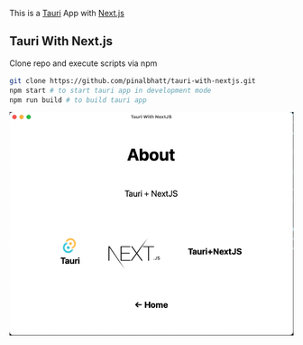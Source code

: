 This is a [Tauri](https://tauri.studio) App with [Next.js](https://nextjs.org/) 

## Tauri With Next.js

Clone repo and execute scripts via npm

```bash
git clone https://github.com/pinalbhatt/tauri-with-nextjs.git
npm start # to start tauri app in development mode
npm run build # to build tauri app 
```
![Tauri-NextJS](/public/tauri-nextjs.png)

